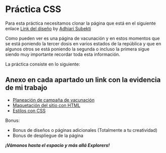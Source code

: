 # Práctica CSS

Para esta práctica necesitamos clonar la página que está en el siguiente enlace [Link del diseño](https://github.com/LaunchX-InnovaccionVirtual/FrontEnd-Mision/blob/main/03%20-%20CSS/practica/landingVacunaci%C3%B3n.png) by [Adhiari Subekti](https://dribbble.com/Adhiari_is)

Como pueden ver es una página de vacunación y en estos momentos que se está poniendo la tercer dosis en varios estados de la república y que en algunos otros se está poniendo la segunda o incluso la primera sigue siendo muy importante recordar toda esta información.

La práctica consiste en lo siguiente:

## Anexo en cada apartado un link con la evidencia de mi trabajo

* [Planeación de campaña de vacunación](https://www.figma.com/file/pdlY2yR6ZtoKdQZ6JFS3oi/Vacuna-COVID-19?node-id=2%3A0)
* [Maquetación del sitio con HTML](https://saraimontesv.github.io/vaccination/)
* [Estilos con CSS](https://saraimontesv.github.io/vaccination/)

Bonus:

* Bonus de diseños o páginas adicionales (Totalmente a tu creatividad)
* Bonus de despliegue de la página

***¡Vámonos hasta el espacio y más allá Explorers!***
